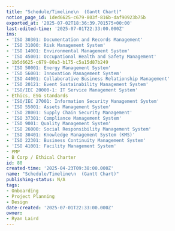 ```yaml
---
title: "Schedule/Timeline\n  (Gantt Chart)"
notion_page_id: 1ded6625-c679-803f-816b-daf90923b75b
exported_at: '2025-07-02T18:36:39.701575+00:00'
last-edited-time: '2025-07-01T22:33:00.000Z'
ims:
- 'ISO 30301: Documentation and Records Management'
- 'ISO 31000: Risk Management System'
- 'ISO 14001: Environmental Management System'
- 'ISO 45001: Occupational Health and Safety Management'
- 1b5d6625-c679-80a3-b175-c5a15d87b249
- 'ISO 50001: Energy Management System'
- 'ISO 56001: Innovation Management System'
- 'ISO 44001: Collaborative Business Relationship Management'
- 'ISO 20121: Event Sustainability Management System'
- 'ISO/IEC 20000-1: IT Service Management System'
- Ethics, ESG standards
- 'ISO/IEC 27001: Information Security Management System'
- 'ISO 55001: Assets Management System'
- 'ISO 28001: Supply Chain Security Management'
- 'ISO 37301: Compliance Management System'
- 'ISO 9001: Quality Management System'
- 'ISO 26000: Social Responsibility Management System'
- 'ISO 30401: Knowledge Management System (KMS)'
- 'ISO 22301: Business Continuity Management System'
- 'ISO 41001: Facility Management System'
- PMP
- B Corp / Ethical Charter
id: 80
created-time: '2025-04-23T09:38:00.000Z'
name: "Schedule/Timeline\n  (Gantt Chart)"
publishing-status: N/A
tags:
- Onboarding
- Project Planning
- Design
date-created: '2025-07-01T22:33:00.000Z'
owner:
- Ryan Laird
---
```


